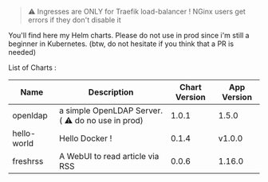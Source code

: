 
> :warning: Ingresses are ONLY for Traefik load-balancer ! NGinx users get errors if they don't disable it

You'll find here my Helm charts. Please do not use in prod since i'm still a beginner in Kubernetes. 
(btw, do not hesitate if you think that a PR is needed)


List of Charts : 

| Name  | Description | Chart Version | App Version |
|-------|-------------|---------------|-------------|
| openldap | a simple OpenLDAP Server. ( :warning: do no use in prod) | 1.0.1 | 1.5.0 |
| hello-world | Hello Docker ! | 0.1.4 | v1.0.0 |
| freshrss | A WebUI to read article via RSS | 0.0.6 | 1.16.0 |
